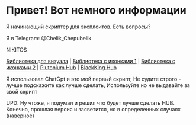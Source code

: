 # Привет! Вот немного информации

Я начинающий скриптер для эксплоитов. Есть вопросы? 

Я в Telegram: @Chelik_Chepubelik

NIKITOS

[Библиотека для визуала](https://github.com/ActualMasterOogway) | [Библиотека с иконками 1](https://lucide.dev/icons/) | [Библиотека с иконками 2](https://phosphoricons.com/) | [Plutonium Hub](https://github.com/PawsThePaw) | [BlackKing Hub](https://github.com/KINGHUB01)

Я использовал ChatGpt и это мой первый скрипт, Не судите строго - лучше подскажите как лучше сделать, Используйте но не выдавайте за свой скрипт

UPD: Ну чтоже, я подумал и решил что будет лучше сделать HUB. Конечно, прошлая версия и засветится, но в определенных случаях
(наверное)

